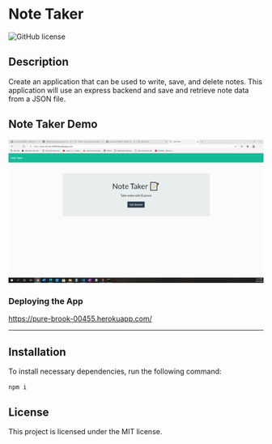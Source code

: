 # Note Taker

![GitHub license](https://img.shields.io/badge/license-MIT-blue.svg)

## Description

Create an application that can be used to write, save, and delete notes. This application will use an express backend and save and retrieve note data from a JSON file.

## Note Taker Demo

![Gif demo of Note taker](assets/images/Notetaker-demo.gif)

### Deploying the App

https://pure-brook-00455.herokuapp.com/

---

## Installation

To install necessary dependencies, run the following command:

```
npm i
```

## License

This project is licensed under the MIT license.

